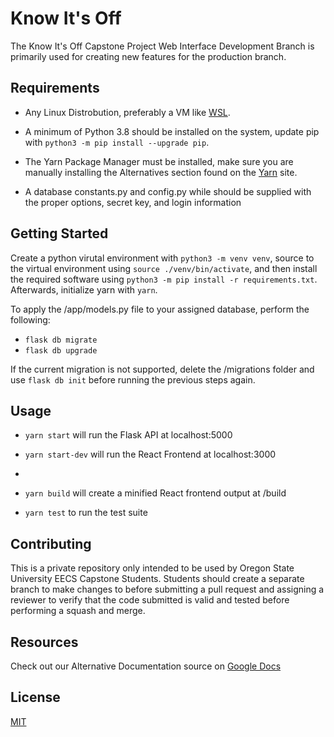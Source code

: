 # Know It's Off

The Know It's Off Capstone Project Web Interface Development Branch is primarily used for creating new features for the production branch.

## Requirements
- Any Linux Distrobution, preferably a VM like [WSL](https://docs.microsoft.com/en-us/windows/wsl/install-win10).


- A minimum of Python 3.8 should be installed on the system, update pip with ```python3 -m pip install --upgrade pip```. 


- The Yarn Package Manager must be installed, make sure you are manually installing the Alternatives section found on the [Yarn](https://classic.yarnpkg.com/en/docs/install/#windows-stable) site.


- A database constants.py and config.py while should be supplied with the proper options, secret key, and login information

## Getting Started

Create a python virutal environment with ```python3 -m venv venv```, source to the virtual environment using ```source ./venv/bin/activate```, and then install the required software using ```python3 -m pip install -r requirements.txt```. Afterwards, initialize yarn with ```yarn```.

To apply the /app/models.py file to your assigned database, perform the following:
- ```flask db migrate```
- ```flask db upgrade```

If the current migration is not supported, delete the /migrations folder and use ```flask db init``` before running the previous steps again.

## Usage
- ```yarn start``` will run the Flask API at localhost:5000

- ```yarn start-dev``` will run the React Frontend at localhost:3000
- 
- ```yarn build``` will create a minified React frontend output at /build

- ```yarn test``` to run the test suite

## Contributing

This is a private repository only intended to be used by Oregon State University EECS Capstone Students.
Students should create a separate branch to make changes to before submitting a pull request and assigning a reviewer to verify that the code submitted is valid and tested before performing a squash and merge.

## Resources
Check out our Alternative Documentation source on [Google Docs](https://drive.google.com/drive/folders/168pbWIIE01XvCgvPQocodXuJtvq9ZIGi?usp=sharing)

## License
[MIT](https://choosealicense.com/licenses/mit/)
